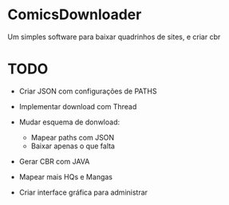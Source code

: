 # ComicsDownloader
Um simples software para baixar quadrinhos de sites, e criar cbr




# TODO

- Criar JSON com configurações de PATHS

- Implementar download com Thread

- Mudar esquema de donwload:
	- Mapear paths com JSON
	- Baixar apenas o que falta
	
- Gerar CBR com JAVA
- Mapear mais HQs e Mangas
- Criar interface gráfica para administrar